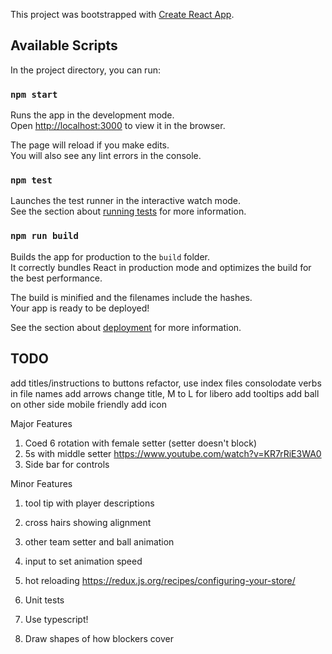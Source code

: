 This project was bootstrapped with [Create React App](https://github.com/facebook/create-react-app).

## Available Scripts

In the project directory, you can run:

### `npm start`

Runs the app in the development mode.<br />
Open [http://localhost:3000](http://localhost:3000) to view it in the browser.

The page will reload if you make edits.<br />
You will also see any lint errors in the console.

### `npm test`

Launches the test runner in the interactive watch mode.<br />
See the section about [running tests](https://facebook.github.io/create-react-app/docs/running-tests) for more information.

### `npm run build`

Builds the app for production to the `build` folder.<br />
It correctly bundles React in production mode and optimizes the build for the best performance.

The build is minified and the filenames include the hashes.<br />
Your app is ready to be deployed!

See the section about [deployment](https://facebook.github.io/create-react-app/docs/deployment) for more information.



## TODO
add titles/instructions to buttons
refactor, use index files
consolodate verbs in file names
add arrows
change title, M to L for libero
add tooltips
add ball on other side
mobile friendly
add icon

Major Features
1. Coed 6 rotation with female setter (setter doesn't block)
2. 5s with middle setter https://www.youtube.com/watch?v=KR7rRiE3WA0
3. Side bar for controls

Minor Features
1. tool tip with player descriptions
2. cross hairs showing alignment
4. other team setter and ball animation
5. input to set animation speed
9. hot reloading
https://redux.js.org/recipes/configuring-your-store/
10. Unit tests

11. Use typescript!
12. Draw shapes of how blockers cover